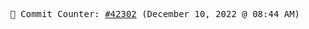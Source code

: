 <p align="center">
    <samp>
        📮 Commit Counter: <a href="https://github.com/Javascript-void0/Javascript-void0/commits/main">#42302</a> (December 10, 2022 @ 08:44 AM)
    </samp>
</p>